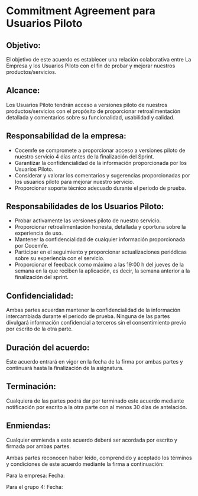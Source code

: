 
# Commitment Agreement para Usuarios Piloto

## Objetivo:

El objetivo de este acuerdo es establecer una relación colaborativa entre La Empresa y
los Usuarios Piloto con el fin de probar y mejorar nuestros productos/servicios.

## Alcance:

Los Usuarios Piloto tendrán acceso a versiones piloto de nuestros productos/servicios con
el propósito de proporcionar retroalimentación detallada y comentarios sobre su
funcionalidad, usabilidad y calidad.

## Responsabilidad de la empresa:

- Cocemfe se compromete a proporcionar acceso a versiones piloto de nuestro
servicio 4 días antes de la finalización del Sprint.
- Garantizar la confidencialidad de la información proporcionada por los Usuarios
Piloto.
- Considerar y valorar los comentarios y sugerencias proporcionadas por los
usuarios piloto para mejorar nuestro servicio.
- Proporcionar soporte técnico adecuado durante el periodo de prueba.

## Responsabilidades de los Usuarios Piloto:

- Probar activamente las versiones piloto de nuestro servicio.
- Proporcionar retroalimentación honesta, detallada y oportuna sobre la experiencia
de uso.
- Mantener la confidencialidad de cualquier información proporcionada por
Cocemfe.
- Participar en el seguimiento y proporcionar actualizaciones periódicas sobre su
experiencia con el servicio.
- Proporcionar el feedback como máximo a las 19:00 h del jueves de la semana en la que reciben la aplicación, es decir, la semana anterior a la finalización del sprint.

## Confidencialidad:

Ambas partes acuerdan mantener la confidencialidad de la información intercambiada
durante el periodo de prueba. Ninguna de las partes divulgará información confidencial a
terceros sin el consentimiento previo por escrito de la otra parte.

## Duración del acuerdo:

Este acuerdo entrará en vigor en la fecha de la firma por ambas partes y continuará hasta
la finalización de la asignatura.

## Terminación:

Cualquiera de las partes podrá dar por terminado este acuerdo mediante notificación por
escrito a la otra parte con al menos 30 días de antelación.

## Enmiendas:

Cualquier enmienda a este acuerdo deberá ser acordada por escrito y firmada por ambas
partes.

Ambas partes reconocen haber leído, comprendido y aceptado los términos y condiciones
de este acuerdo mediante la firma a continuación:

Para la empresa: 
Fecha: 

Para el grupo 4:
Fecha: